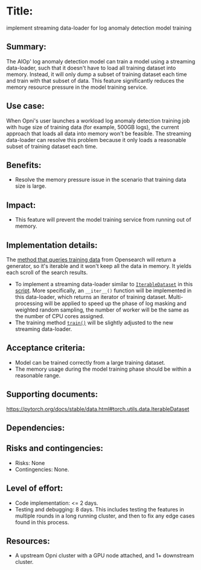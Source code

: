 # Title: 
implement streaming data-loader for log anomaly detection model training

## Summary: 
The AIOp' log anomaly detection model can train a model using a streaming data-loader, such that it doesn't have to load all training dataset into memory. Instead, it will only dump a subset of training dataset each time and train with that subset of data. This feature significantly reduces the memory resource pressure in the model training service.

## Use case: 
When Opni's user launches a workload log anomaly detection training job with huge size of training data (for example, 500GB logs), the current approach that loads all data into memory won't be feasible. The streaming data-loader can resolve this problem because it only loads a reasonable subset of training dataset each time.

## Benefits: 
* Resolve the memory pressure issue in the scenario that training data size is large.

## Impact: 
* This feature will prevent the model training service from running out of memory.

## Implementation details: 
The [method that queries training data](https://github.com/rancher/opni-inference-service/blob/main/opnilog-inference-service/opnilog_trainer.py#L46) from Opensearch will return a generator, so it's iterable and it won't keep all the data in memory. It yields each scroll of the search results.
* To implement a streaming data-loader similar to [`IterableDataset`](https://pytorch.org/docs/stable/data.html#torch.utils.data.IterableDataset) in this [script](https://github.com/rancher/opni-inference-service/blob/main/models/opnilog/opnilog_parser.py). More specifically, an `__iter__()` function will be implemented in this data-loader, which returns an iterator of training dataset. Multi-processing will be applied to speed up the phase of log masking and weighted random sampling, the number of worker will be the same as the number of CPU cores assigned.
* The training method [`train()`](https://github.com/rancher/opni-inference-service/blob/main/models/opnilog/opnilog_parser.py#L75) will be slightly adjusted to the new streaming data-loader.

## Acceptance criteria: 
* Model can be trained correctly from a large training dataset.
* The memory usage during the model training phase should be within a reasonable range.


## Supporting documents: 
https://pytorch.org/docs/stable/data.html#torch.utils.data.IterableDataset

## Dependencies: 

## Risks and contingencies: 
* Risks: None
* Contingencies: None. 

## Level of effort: 
* Code implementation: <= 2 days. 
* Testing and debugging: 8 days. This includes testing the features in multiple rounds in a long running cluster, and then to fix any edge cases found in this process.

## Resources: 
* A upstream Opni cluster with a GPU node attached, and 1+ downstream cluster.
